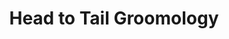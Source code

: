---
title: "Head to Tail Groomology"
url: /grand-junction/head-to-tail-groomology/
shop: Tiersalon
---